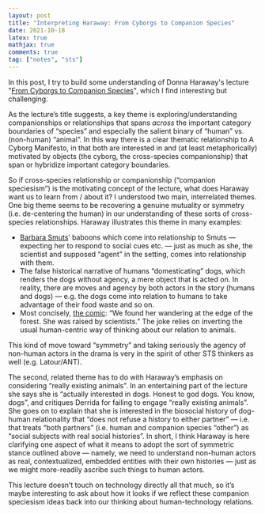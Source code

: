 ```yaml
---
layout: post
title: "Interpreting Haraway: From Cyborgs to Companion Species"
date: 2021-10-18
latex: true
mathjax: true
comments: true
tag: ["notes", "sts"]
---
```


In this post, I try to build some understanding of Donna Haraway's lecture "[From Cyborgs to Companion Species](https://www.youtube.com/watch?v=Q9gis7-Jads&ab_channel=UCBerkeleyEvents)", which I find interesting but challenging.

As the lecture’s title suggests, a key theme is exploring/understanding companionships or relationships that spans _across_ the important category boundaries of “species” and especially the salient binary of “human” vs. (non-human) “animal”. In this way there is a clear thematic relationship to A Cyborg Manifesto, in that both are interested in and (at least metaphorically) motivated by objects (the cyborg, the cross-species companionship) that span or hybridize important category boundaries.

So if cross-species relationship or companionship (“companion speciesism”) is the motivating concept of the lecture, what does Haraway want us to learn from / about it? I understood two main, interrelated themes. One big theme seems to be recovering a genuine mutuality or symmetry (i.e. de-centering the human) in our understanding of these sorts of cross-species relationships. Haraway illustrates this theme in many examples:

- [Barbara Smuts](https://en.wikipedia.org/wiki/Barbara_Smuts)’ baboons which come into relationship to Smuts — expecting her to respond to social cues etc. — just as much as she, the scientist and supposed “agent” in the setting, comes into relationship with them.
- The false historical narrative of humans “domesticating” dogs, which renders the dogs without agency, a mere object that is acted on. In reality, there are moves and agency by both actors in the story (humans and dogs) — e.g. the dogs come into relation to humans to take advantage of their food waste and so on.
- Most concisely, [the comic](https://condenaststore.com/featured/we-found-her-wandering-at-the-edge-of-the-forest-warren-miller.html): “We found her wandering at the edge of the forest. She was raised by scientists.” The joke relies on inverting the usual human-centric way of thinking about our relation to animals.

This kind of move toward “symmetry” and taking seriously the agency of non-human actors in the drama is very in the spirit of other STS thinkers as well (e.g. Latour/ANT).

The second, related theme has to do with Haraway’s emphasis on considering “really existing animals”. In an entertaining part of the lecture she says she is “actually interested in dogs. Honest to god dogs. You know, dogs”, and critiques Derrida for failing to engage “really existing animals”. She goes on to explain that she is interested in the biosocial history of dog-human relationality that “does not refuse a history to either partner” — i.e. that treats “both partners” (i.e. human and companion species “other”) as “social subjects with real social histories”. In short, I think Haraway is here clarifying one aspect of what it means to adopt the sort of symmetric stance outlined above — namely, we need to understand non-human actors as real, contextualized, embedded entities with their own histories — just as we might more-readily ascribe such things to human actors.

This lecture doesn’t touch on technology directly all that much, so it’s maybe interesting to ask about how it looks if we reflect these companion speciesism ideas back into our thinking about human-technology relations.
